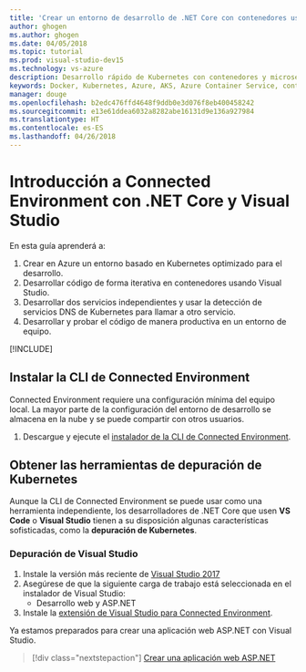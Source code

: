 ```yaml
---
title: 'Crear un entorno de desarrollo de .NET Core con contenedores usando Kubernetes en la nube con Visual Studio - Paso 1: Instalar las herramientas | Microsoft Docs'
author: ghogen
ms.author: ghogen
ms.date: 04/05/2018
ms.topic: tutorial
ms.prod: visual-studio-dev15
ms.technology: vs-azure
description: Desarrollo rápido de Kubernetes con contenedores y microservicios en Azure
keywords: Docker, Kubernetes, Azure, AKS, Azure Container Service, contenedores
manager: douge
ms.openlocfilehash: b2edc476ffd4648f9ddb0e3d076f8eb400458242
ms.sourcegitcommit: e13e61ddea6032a8282abe16131d9e136a927984
ms.translationtype: HT
ms.contentlocale: es-ES
ms.lasthandoff: 04/26/2018
---
```

# <a name="get-started-on-connected-environment-with-net-core-and-visual-studio"></a>Introducción a Connected Environment con .NET Core y Visual Studio

En esta guía aprenderá a:

1. Crear en Azure un entorno basado en Kubernetes optimizado para el desarrollo.
1. Desarrollar código de forma iterativa en contenedores usando Visual Studio.
1. Desarrollar dos servicios independientes y usar la detección de servicios DNS de Kubernetes para llamar a otro servicio.
1. Desarrollar y probar el código de manera productiva en un entorno de equipo.

[!INCLUDE[](includes/see-troubleshooting.md)]

## <a name="install-the-connected-environment-cli"></a>Instalar la CLI de Connected Environment
Connected Environment requiere una configuración mínima del equipo local. La mayor parte de la configuración del entorno de desarrollo se almacena en la nube y se puede compartir con otros usuarios.

1. Descargue y ejecute el [instalador de la CLI de Connected Environment](https://aka.ms/get-vsce-windows). 

## <a name="get-kubernetes-debugging-tools"></a>Obtener las herramientas de depuración de Kubernetes
Aunque la CLI de Connected Environment se puede usar como una herramienta independiente, los desarrolladores de .NET Core que usen **VS Code** o **Visual Studio** tienen a su disposición algunas características sofisticadas, como la **depuración de Kubernetes**.

### <a name="visual-studio-debugging"></a>Depuración de Visual Studio 
1. Instale la versión más reciente de [Visual Studio 2017](https://www.visualstudio.com/vs/)
1. Asegúrese de que la siguiente carga de trabajo está seleccionada en el instalador de Visual Studio:
    * Desarrollo web y ASP.NET
1. Instale la [extensión de Visual Studio para Connected Environment](https://aka.ms/get-vsce-visualstudio).

Ya estamos preparados para crear una aplicación web ASP.NET con Visual Studio.

> [!div class="nextstepaction"]
> [Crear una aplicación web ASP.NET](get-started-netcore-visualstudio-02.md)
